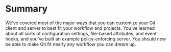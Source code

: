 # Summary
We’ve covered most of the major ways that you can customize your Git client and server to best fit
your workflow and projects. You’ve learned about all sorts of configuration settings, file-based
attributes, and event hooks, and you’ve built an example policy-enforcing server. You should now
be able to make Git fit nearly any workflow you can dream up.

